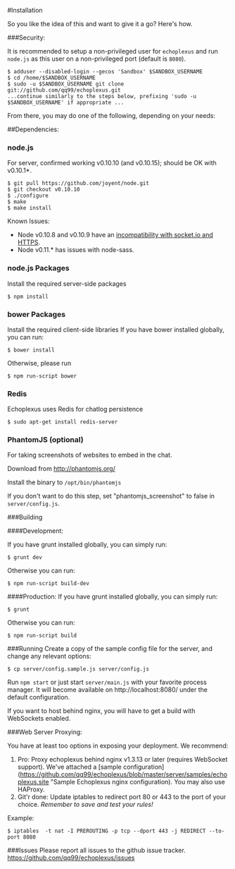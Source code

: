 #Installation

So you like the idea of this and want to give it a go? Here's how.

###Security:

It is recommended to setup a non-privileged user for `echoplexus` and run `node.js`
as this user on a non-privileged port (default is `8080`).

    $ adduser --disabled-login --gecos 'Sandbox' $SANDBOX_USERNAME
    $ cd /home/$SANDBOX_USERNAME
    $ sudo -u $SANDBOX_USERNAME git clone git://github.com/qq99/echoplexus.git
    ...continue similarly to the steps below, prefixing 'sudo -u $SANDBOX_USERNAME' if appropriate ...

From there, you may do one of the following, depending on your needs:



##Dependencies:

### node.js 

For server, confirmed working v0.10.10 (and v0.10.15); should be OK with v0.10.1*.

    $ git pull https://github.com/joyent/node.git
    $ git checkout v0.10.10
    $ ./configure
    $ make
    $ make install

Known Issues:

- Node v0.10.8 and v0.10.9 have an [incompatibility with socket.io and HTTPS](https://github.com/joyent/node/pull/5624).
- Node v0.11.* has issues with node-sass.

### node.js Packages
Install the required server-side packages

    $ npm install
### bower Packages
Install the required client-side libraries
If you have bower installed globally, you can run:

    $ bower install

Otherwise, please run

    $ npm run-script bower
### Redis

Echoplexus uses Redis for chatlog persistence

    $ sudo apt-get install redis-server

### PhantomJS (optional)

For taking screenshots of websites to embed in the chat.

Download from http://phantomjs.org/

Install the binary to `/opt/bin/phantomjs`

If you don't want to do this step, set "phantomjs_screenshot" to false in `server/config.js`. 

###Building

####Development:

If you have grunt installed globally, you can simply run:

    $ grunt dev

Otherwise you can run:

    $ npm run-script build-dev


####Production:
If you have grunt installed globally, you can simply run:

    $ grunt

Otherwise you can run:

    $ npm run-script build

###Running
Create a copy of the sample config file for the server, and change any relevant options:

    $ cp server/config.sample.js server/config.js


Run `npm start` or just start `server/main.js` with your favorite process manager.  It will become available on http://localhost:8080/ under the default configuration.

If you want to host behind nginx, you will have to get a build with WebSockets enabled.

###Web Server Proxying:

You have at least too options in exposing your deployment.  We recommend:

1. Pro: Proxy echoplexus behind nginx v1.3.13 or later (requires WebSocket
   support). We've attached a [sample configuration](https://github.com/qq99/echoplexus/blob/master/server/samples/echoplexus.site "Sample Echoplexus nginx configuration). You may also use HAProxy.
2. Git'r done: Update iptables to redirect port 80 or 443 to the port of your
   choice. *Remember to save and test your rules!*

Example:

    $ iptables  -t nat -I PREROUTING -p tcp --dport 443 -j REDIRECT --to-port 8080

###Issues
Please report all issues to the github issue tracker.
https://github.com/qq99/echoplexus/issues
